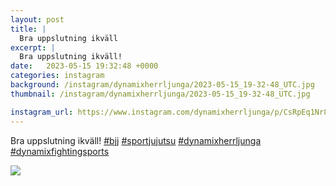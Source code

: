 ```yaml
---
layout: post
title: |
  Bra uppslutning ikväll
excerpt: |
  Bra uppslutning ikväll!    
date:   2023-05-15 19:32:48 +0000
categories: instagram
background: /instagram/dynamixherrljunga/2023-05-15_19-32-48_UTC.jpg
thumbnail: /instagram/dynamixherrljunga/2023-05-15_19-32-48_UTC.jpg

instagram_url: https://www.instagram.com/dynamixherrljunga/p/CsRpEq1Nr8e
---
```

Bra uppslutning ikväll! [#bjj](https://www.instagram.com/explore/tags/bjj/) [#sportjujutsu](https://www.instagram.com/explore/tags/sportjujutsu/) [#dynamixherrljunga](https://www.instagram.com/explore/tags/dynamixherrljunga/) [#dynamixfightingsports](https://www.instagram.com/explore/tags/dynamixfightingsports/)



<img src='{{ site.baseurl }}/instagram/dynamixherrljunga/2023-05-15_19-32-48_UTC.jpg' class='img-fluid' />
